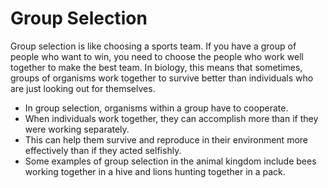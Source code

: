 # Group Selection

Group selection is like choosing a sports team. If you have a group of people who want to win, you need to choose the people who work well together to make the best team. In biology, this means that sometimes, groups of organisms work together to survive better than individuals who are just looking out for themselves. 

* In group selection, organisms within a group have to cooperate.
* When individuals work together, they can accomplish more than if they were working separately.
* This can help them survive and reproduce in their environment more effectively than if they acted selfishly.
* Some examples of group selection in the animal kingdom include bees working together in a hive and lions hunting together in a pack.
